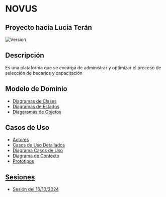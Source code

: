 # NOVUS

## Proyecto hacia Lucía Terán

  <img alt="Version" src="https://img.shields.io/badge/version-1.0-blue.svg?cacheSeconds=2592000" />

## Descripción

Es una plataforma que se encarga de administrar y optimizar el proceso de selección de becarios y capacitación

## Modelo de Dominio

  - [Diagramas de Clases]()
  - [Diagramas de Estados]()
  - [Diagaramas de Objetos]()

## Casos de Uso

  - [Actores]()
  - [Casos de Uso Detallados]()
  - [Diagrama Casos de Uso]()
  - [Diagrama de Contexto]()
  - [Prototipos]()

## [Sesiones](/Sesiones/)

  - [Sesión del 16/10/2024](/Documentos/Actas/Acta_sesion_1/)

